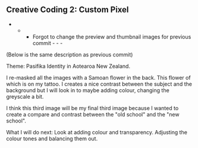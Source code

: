 ## Creative Coding 2: Custom Pixel

- - - Forgot to change the preview and thumbnail images for previous commit - - -

(Below is the same description as previous commit)

Theme: Pasifika Identity in Aotearoa New Zealand. 

I re-masked all the images with a Samoan flower in the back. This flower of which is on my tattoo. I creates a nice contrast between the subject and the background but I will look in to maybe adding colour, changing the greyscale a bit.

I think this third image will be my final third image because I wanted to create a compare and contrast between the "old school" and the "new school".

What I will do next: Look at adding colour and transparency. Adjusting the colour tones and balancing them out. 